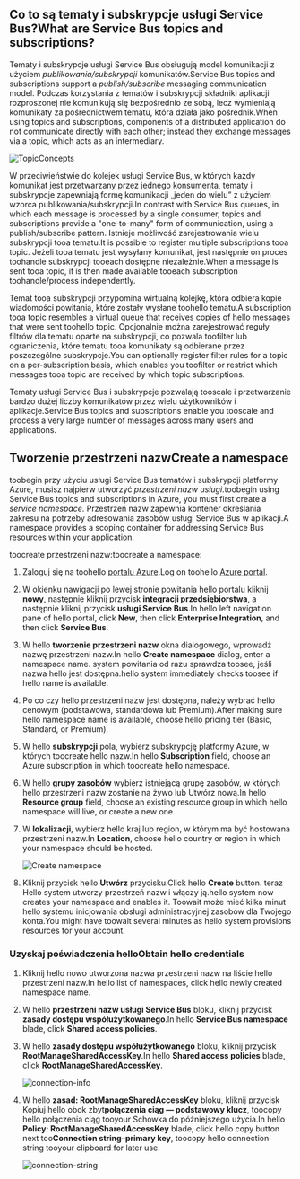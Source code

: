 ## <a name="what-are-service-bus-topics-and-subscriptions"></a><span data-ttu-id="cc101-101">Co to są tematy i subskrypcje usługi Service Bus?</span><span class="sxs-lookup"><span data-stu-id="cc101-101">What are Service Bus topics and subscriptions?</span></span>
<span data-ttu-id="cc101-102">Tematy i subskrypcje usługi Service Bus obsługują model komunikacji z użyciem *publikowania/subskrypcji* komunikatów.</span><span class="sxs-lookup"><span data-stu-id="cc101-102">Service Bus topics and subscriptions support a *publish/subscribe* messaging communication model.</span></span> <span data-ttu-id="cc101-103">Podczas korzystania z tematów i subskrypcji składniki aplikacji rozproszonej nie komunikują się bezpośrednio ze sobą, lecz wymieniają komunikaty za pośrednictwem tematu, która działa jako pośrednik.</span><span class="sxs-lookup"><span data-stu-id="cc101-103">When using topics and subscriptions, components of a distributed application do not communicate directly with each other; instead they exchange messages via a topic, which acts as an intermediary.</span></span>

![TopicConcepts](./media/howto-service-bus-topics/sb-topics-01.png)

<span data-ttu-id="cc101-105">W przeciwieństwie do kolejek usługi Service Bus, w których każdy komunikat jest przetwarzany przez jednego konsumenta, tematy i subskrypcje zapewniają formę komunikacji „jeden do wielu” z użyciem wzorca publikowania/subskrypcji.</span><span class="sxs-lookup"><span data-stu-id="cc101-105">In contrast with Service Bus queues, in which each message is processed by a single consumer, topics and subscriptions provide a "one-to-many" form of communication, using a publish/subscribe pattern.</span></span> <span data-ttu-id="cc101-106">Istnieje możliwość zarejestrowania wielu subskrypcji tooa tematu.</span><span class="sxs-lookup"><span data-stu-id="cc101-106">It is possible to register multiple subscriptions tooa topic.</span></span> <span data-ttu-id="cc101-107">Jeżeli tooa tematu jest wysyłany komunikat, jest następnie on proces toohandle subskrypcji tooeach dostępne niezależnie.</span><span class="sxs-lookup"><span data-stu-id="cc101-107">When a message is sent tooa topic, it is then made available tooeach subscription toohandle/process independently.</span></span>

<span data-ttu-id="cc101-108">Temat tooa subskrypcji przypomina wirtualną kolejkę, która odbiera kopie wiadomości powitania, które zostały wysłane toohello tematu.</span><span class="sxs-lookup"><span data-stu-id="cc101-108">A subscription tooa topic resembles a virtual queue that receives copies of hello messages that were sent toohello topic.</span></span> <span data-ttu-id="cc101-109">Opcjonalnie można zarejestrować reguły filtrów dla tematu oparte na subskrypcji, co pozwala toofilter lub ograniczenia, które tematu tooa komunikaty są odbierane przez poszczególne subskrypcje.</span><span class="sxs-lookup"><span data-stu-id="cc101-109">You can optionally register filter rules for a topic on a per-subscription basis, which enables you toofilter or restrict which messages tooa topic are received by which topic subscriptions.</span></span>

<span data-ttu-id="cc101-110">Tematy usługi Service Bus i subskrypcje pozwalają tooscale i przetwarzanie bardzo dużej liczby komunikatów przez wielu użytkowników i aplikacje.</span><span class="sxs-lookup"><span data-stu-id="cc101-110">Service Bus topics and subscriptions enable you tooscale and process a very large number of messages across many users and applications.</span></span>

## <a name="create-a-namespace"></a><span data-ttu-id="cc101-111">Tworzenie przestrzeni nazw</span><span class="sxs-lookup"><span data-stu-id="cc101-111">Create a namespace</span></span>
<span data-ttu-id="cc101-112">toobegin przy użyciu usługi Service Bus tematów i subskrypcji platformy Azure, musisz najpierw utworzyć *przestrzeni nazw usługi*.</span><span class="sxs-lookup"><span data-stu-id="cc101-112">toobegin using Service Bus topics and subscriptions in Azure, you must first create a *service namespace*.</span></span> <span data-ttu-id="cc101-113">Przestrzeń nazw zapewnia kontener określania zakresu na potrzeby adresowania zasobów usługi Service Bus w aplikacji.</span><span class="sxs-lookup"><span data-stu-id="cc101-113">A namespace provides a scoping container for addressing Service Bus resources within your application.</span></span>

<span data-ttu-id="cc101-114">toocreate przestrzeni nazw:</span><span class="sxs-lookup"><span data-stu-id="cc101-114">toocreate a namespace:</span></span>

1. <span data-ttu-id="cc101-115">Zaloguj się na toohello [portalu Azure][Azure portal].</span><span class="sxs-lookup"><span data-stu-id="cc101-115">Log on toohello [Azure portal][Azure portal].</span></span>
2. <span data-ttu-id="cc101-116">W okienku nawigacji po lewej stronie powitania hello portalu kliknij **nowy**, następnie kliknij przycisk **integracji przedsiębiorstwa**, a następnie kliknij przycisk **usługi Service Bus**.</span><span class="sxs-lookup"><span data-stu-id="cc101-116">In hello left navigation pane of hello portal, click **New**, then click **Enterprise Integration**, and then click **Service Bus**.</span></span>
3. <span data-ttu-id="cc101-117">W hello **tworzenie przestrzeni nazw** okna dialogowego, wprowadź nazwę przestrzeni nazw.</span><span class="sxs-lookup"><span data-stu-id="cc101-117">In hello **Create namespace** dialog, enter a namespace name.</span></span> <span data-ttu-id="cc101-118">system powitania od razu sprawdza toosee, jeśli nazwa hello jest dostępna.</span><span class="sxs-lookup"><span data-stu-id="cc101-118">hello system immediately checks toosee if hello name is available.</span></span>
4. <span data-ttu-id="cc101-119">Po co czy hello przestrzeni nazw jest dostępna, należy wybrać hello cenowym (podstawowa, standardowa lub Premium).</span><span class="sxs-lookup"><span data-stu-id="cc101-119">After making sure hello namespace name is available, choose hello pricing tier (Basic, Standard, or Premium).</span></span>
5. <span data-ttu-id="cc101-120">W hello **subskrypcji** pola, wybierz subskrypcję platformy Azure, w których toocreate hello nazw.</span><span class="sxs-lookup"><span data-stu-id="cc101-120">In hello **Subscription** field, choose an Azure subscription in which toocreate hello namespace.</span></span>
6. <span data-ttu-id="cc101-121">W hello **grupy zasobów** wybierz istniejącą grupę zasobów, w których hello przestrzeni nazw zostanie na żywo lub Utwórz nową.</span><span class="sxs-lookup"><span data-stu-id="cc101-121">In hello **Resource group** field, choose an existing resource group in which hello namespace will live, or create a new one.</span></span>      
7. <span data-ttu-id="cc101-122">W **lokalizacji**, wybierz hello kraj lub region, w którym ma być hostowana przestrzeni nazw.</span><span class="sxs-lookup"><span data-stu-id="cc101-122">In **Location**, choose hello country or region in which your namespace should be hosted.</span></span>
   
    ![Create namespace][create-namespace]
8. <span data-ttu-id="cc101-124">Kliknij przycisk hello **Utwórz** przycisku.</span><span class="sxs-lookup"><span data-stu-id="cc101-124">Click hello **Create** button.</span></span> <span data-ttu-id="cc101-125">teraz Hello system utworzy przestrzeń nazw i włączy ją.</span><span class="sxs-lookup"><span data-stu-id="cc101-125">hello system now creates your namespace and enables it.</span></span> <span data-ttu-id="cc101-126">Toowait może mieć kilka minut hello systemu inicjowania obsługi administracyjnej zasobów dla Twojego konta.</span><span class="sxs-lookup"><span data-stu-id="cc101-126">You might have toowait several minutes as hello system provisions resources for your account.</span></span>

### <a name="obtain-hello-credentials"></a><span data-ttu-id="cc101-127">Uzyskaj poświadczenia hello</span><span class="sxs-lookup"><span data-stu-id="cc101-127">Obtain hello credentials</span></span>
1. <span data-ttu-id="cc101-128">Kliknij hello nowo utworzona nazwa przestrzeni nazw na liście hello przestrzeni nazw.</span><span class="sxs-lookup"><span data-stu-id="cc101-128">In hello list of namespaces, click hello newly created namespace name.</span></span>
2. <span data-ttu-id="cc101-129">W hello **przestrzeni nazw usługi Service Bus** bloku, kliknij przycisk **zasady dostępu współużytkowanego**.</span><span class="sxs-lookup"><span data-stu-id="cc101-129">In hello **Service Bus namespace** blade, click **Shared access policies**.</span></span>
3. <span data-ttu-id="cc101-130">W hello **zasady dostępu współużytkowanego** bloku, kliknij przycisk **RootManageSharedAccessKey**.</span><span class="sxs-lookup"><span data-stu-id="cc101-130">In hello **Shared access policies** blade, click **RootManageSharedAccessKey**.</span></span>
   
    ![connection-info][connection-info]
4. <span data-ttu-id="cc101-132">W hello **zasad: RootManageSharedAccessKey** bloku, kliknij przycisk Kopiuj hello obok zbyt**połączenia ciąg — podstawowy klucz**, toocopy hello połączenia ciąg tooyour Schowka do późniejszego użycia.</span><span class="sxs-lookup"><span data-stu-id="cc101-132">In hello **Policy: RootManageSharedAccessKey** blade, click hello copy button next too**Connection string–primary key**, toocopy hello connection string tooyour clipboard for later use.</span></span>
   
    ![connection-string][connection-string]

[Azure portal]: https://portal.azure.com
[create-namespace]: ./media/howto-service-bus-topics/create-namespace.png
[connection-info]: ./media/howto-service-bus-topics/connection-info.png
[connection-string]: ./media/howto-service-bus-topics/connection-string.png


